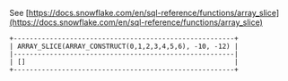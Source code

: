 See [https://docs.snowflake.com/en/sql-reference/functions/array_slice](https://docs.snowflake.com/en/sql-reference/functions/array_slice)
```
+-------------------------------------------------------+
| ARRAY_SLICE(ARRAY_CONSTRUCT(0,1,2,3,4,5,6), -10, -12) |
|-------------------------------------------------------|
| []                                                    |
+-------------------------------------------------------+
```
